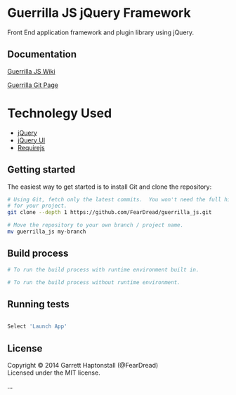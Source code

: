 Guerrilla JS jQuery Framework
=============================
Front End application framework and plugin library using jQuery.

## Documentation ##

[Guerrilla JS Wiki](https://github.com/FearDread/UltimateTotals/wiki)

[Guerrilla Git Page](http://feardread.github.io/UltimateTotals)

# Technolegy Used
  - [jQuery](http://jquery.org)
  - [jQuery UI](http://jqueryui.com)
  - [Requirejs](http://requirejs.org)

## Getting started ##

The easiest way to get started is to install Git and clone the repository:

``` bash
# Using Git, fetch only the latest commits.  You won't need the full history
# for your project.
git clone --depth 1 https://github.com/FearDread/guerrilla_js.git

# Move the repository to your own branch / project name.
mv guerrilla_js my-branch 
```

## Build process ##

``` bash
# To run the build process with runtime environment built in.

# To run the build process without runtime environment. 


```

## Running tests ##

``` bash

Select 'Launch App'

```
## License ##
Copyright © 2014 Garrett Haptonstall (@FearDread)  
Licensed under the MIT license.

...

